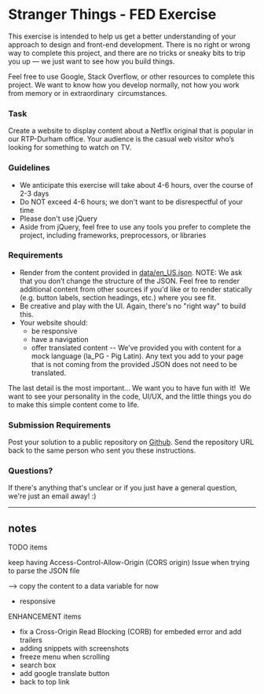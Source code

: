 # Stranger Things - FED Exercise

This exercise is intended to help us get a better understanding of your approach to design and front-end development. There is no right or wrong way to complete this project, and there are no tricks or sneaky bits to trip you up — we just want to see how you build things.

Feel free to use Google, Stack Overflow, or other resources to complete this project. We want to know how you develop normally, not how you work from memory or in extraordinary  circumstances.

### Task
Create a website to display content about a Netflix original that is popular in our RTP-Durham office. Your audience is the casual web visitor who’s looking for something to watch on TV.

### Guidelines
 - We anticipate this exercise will take about 4-6 hours, over the course of 2-3 days
 - Do NOT exceed 4-6 hours; we don't want to be disrespectful of your time
 - Please don't use jQuery
 - Aside from jQuery, feel free to use any tools you prefer to complete the project, including frameworks, preprocessors, or libraries

### Requirements
 - Render from the content provided in [data/en_US.json](./data/en_US.json).  NOTE: We ask that you don’t change the structure of the JSON. Feel free to render additional content from other sources if you'd like or to render statically (e.g. button labels, section headings, etc.) where you see fit.
 - Be creative and play with the UI. Again, there's no "right way" to build this.
 - Your website should:
    - be responsive
    - have a navigation
    - offer translated content -- We’ve provided you with content for a mock language (la_PG - Pig Latin). Any text you add to your page that is not coming from the provided JSON does not need to be translated.

The last detail is the most important... We want you to have fun with it!  We want to see your personality in the code, UI/UX, and the little things you do to make this simple content come to life.

### Submission Requirements
Post your solution to a public repository on [Github](https://github.com/). Send the repository URL back to the same person who sent you these instructions.

### Questions?
If there's anything that's unclear or if you just have a general question, we're just an email away! :)


-------------------------------
notes
-------------------------------
TODO items

keep having Access-Control-Allow-Origin (CORS origin) Issue when trying to parse the JSON file

--> copy the content to a data variable for now
- responsive


ENHANCEMENT items

- fix a Cross-Origin Read Blocking (CORB) for embeded error and add trailers 
- adding snippets with screenshots
- freeze menu when scrolling
- search box
- add google translate button
- back to top link



